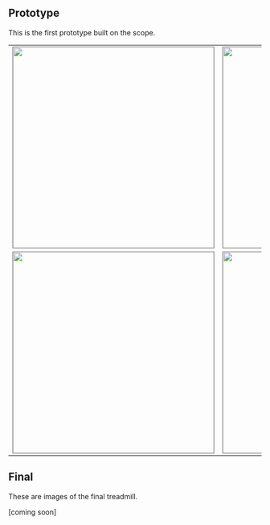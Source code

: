 
## Prototype

This is the first prototype built on the scope.

<TABLE>

<TR>

<TD>
<IMG SRC="../img/treadmill-prototype-1.jpg" WIDTH=400 style="border:1px solid gray">
</TD>

<TD>
<IMG SRC="..//img/treadmill-prototype-2.jpg" WIDTH=400 style="border:1px solid gray">
</TD>

<TR>

<TD>
<IMG SRC="..//img/treadmill-prototype-3.jpg" WIDTH=400 style="border:1px solid gray">
</TD>

<TD>
<IMG SRC="..//img/treadmill-prototype-4.jpg" WIDTH=400 style="border:1px solid gray">
</TD>

</TR>

</TABLE>

## Final

These are images of the final treadmill.

[coming soon]